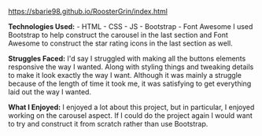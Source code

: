https://sbarie98.github.io/RoosterGrin/index.html

<strong>Technologies Used:</strong>
    - HTML
    - CSS
    - JS
    - Bootstrap
    - Font Awesome
I used Bootstrap to help construct the carousel in the last section and Font Awesome 
to construct the star rating icons in the last section as well.

 <strong>Struggles Faced:</strong>
 I'd say I struggled with making all the buttons elements responsive the way I wanted. 
 Along with styling things and tweaking details to make it look exactly the way I want. 
 Although it was mainly a struggle because of the length of time it took me, it was 
 satisfying to get everything laid out the way I wanted. 

<strong>What I Enjoyed:</strong>
I enjoyed a lot about this project, but in particular, I enjoyed working on the carousel 
aspect. If I could do the project again I would want to try and construct it from scratch 
rather than use Bootstrap.
